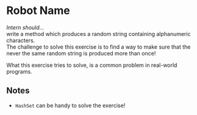 # Robot Name

**Intern should*...*  
write a method which produces a random string containing alphanumeric characters.  
The challenge to solve this exercise is to find a way to make sure that the never the same random string is produced more than once!

What this exercise tries to solve, is a common problem in real-world programs.

## Notes

- `HashSet` can be handy to solve the exercise!
